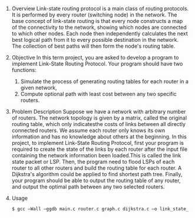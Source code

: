 

1. Overview
	Link-state routing protocol is a main class of routing protocols. It is performed by every router (switching node) in the network. The base concept of link-state routing is that every node constructs a map of the connectivity to the network, showing which nodes are connected to which other nodes. Each node then independently calculates the next best logical path from it to every possible destination in the network. The collection of best paths will then form the node's routing table.

2. Objective
	In this term project, you are asked to develop a program to implement Link-State Routing Protocol. Your program should have two functions:
	1) Simulate the process of generating routing tables for each router in a given network,
	2) Compute optional path with least cost between any two specific routers.

3. Problem Description
	Suppose we have a network with arbitrary number of routers. The network topology is given by a matrix, called the original routing table, which only indicatesthe costs of links between all directly connected routers. We assume each router only knows its own information and has no knowledge about others at the beginning.
	In this project, to implement Link-State Routing Protocol, first your program is required to create the state of the links by each router after the input file containing the network information been loaded.This is called the link state packet or LSP. Then, the program need to flood LSPs of each router to all other routers and build the routing table for each router. A Dijkstra's algorithm could be applied to find shortest path tree. Finally, your program should be able to output the routing table of any router, and output the optimal path between any two selected routers.

4. Usage
	```sh
	$ gcc –Wall –ggdb main.c router.c graph.c dijkstra.c –o link_state_routing 
	```
	

